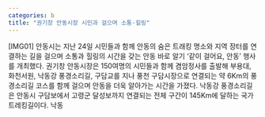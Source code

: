 ```yaml
---
categories: b
title: "권기창 안동시장 시민과 걸으며 소통·힐링"
---
```

[IMG01] 안동시는 지난 24일 시민들과 함께 안동의 숨은 트래킹 명소와 지역 장터를 연결하는 길을 걸으며 소통과 힐링의 시간을 갖는 안동 바로 알기 ‘같이 걸어요, 안동’ 행사를 개최했다. 권기창 안동시장은 150여명의 시민들과 함께 겸암정사를 출발해 부용대, 화천서원, 낙동강 풍경소리길, 구담교를 지나 풍천 구담시장으로 연결되는 약 6Km의 풍경소리길 코스를 함께 걸으며 안동을 더욱 알아가는 시간을 가졌다. 낙동강 풍경소리길은 안동시 구담보에서 고령군 달성보까지 연결되는 전체 구간이 145Km에 달하는 국가트레킹길이다. 낙동